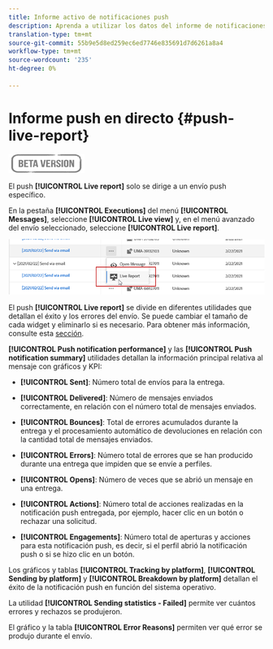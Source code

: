 ```yaml
---
title: Informe activo de notificaciones push
description: Aprenda a utilizar los datos del informe de notificaciones push en directo
translation-type: tm+mt
source-git-commit: 55b9e5d8ed259ec6ed7746e835691d7d6261a8a4
workflow-type: tm+mt
source-wordcount: '235'
ht-degree: 0%

---
```


# Informe push en directo {#push-live-report}

![](../assets/do-not-localize/badge.png)

El push **[!UICONTROL Live report]** solo se dirige a un envío push específico.

En la pestaña **[!UICONTROL Executions]** del menú **[!UICONTROL Messages]**, seleccione **[!UICONTROL Live view]** y, en el menú avanzado del envío seleccionado, seleccione **[!UICONTROL Live report]**.

![](../assets/live_report_2.png)

El push **[!UICONTROL Live report]** se divide en diferentes utilidades que detallan el éxito y los errores del envío. Se puede cambiar el tamaño de cada widget y eliminarlo si es necesario. Para obtener más información, consulte esta [sección](live-report.md#modify-dashboard).

**[!UICONTROL Push notification performance]** y las  **[!UICONTROL Push notification summary]** utilidades detallan la información principal relativa al mensaje con gráficos y KPI:

* **[!UICONTROL Sent]**: Número total de envíos para la entrega.

* **[!UICONTROL Delivered]**: Número de mensajes enviados correctamente, en relación con el número total de mensajes enviados.

* **[!UICONTROL Bounces]**: Total de errores acumulados durante la entrega y el procesamiento automático de devoluciones en relación con la cantidad total de mensajes enviados.

* **[!UICONTROL Errors]**: Número total de errores que se han producido durante una entrega que impiden que se envíe a perfiles.

* **[!UICONTROL Opens]**: Número de veces que se abrió un mensaje en una entrega.

* **[!UICONTROL Actions]**: Número total de acciones realizadas en la notificación push entregada, por ejemplo, hacer clic en un botón o rechazar una solicitud.

* **[!UICONTROL Engagements]**: Número total de aperturas y acciones para esta notificación push, es decir, si el perfil abrió la notificación push o si se hizo clic en un botón.

Los gráficos y tablas **[!UICONTROL Tracking by platform]**, **[!UICONTROL Sending by platform]** y **[!UICONTROL Breakdown by platform]** detallan el éxito de la notificación push en función del sistema operativo.

La utilidad **[!UICONTROL Sending statistics - Failed]** permite ver cuántos errores y rechazos se produjeron.

El gráfico y la tabla **[!UICONTROL Error Reasons]** permiten ver qué error se produjo durante el envío.
